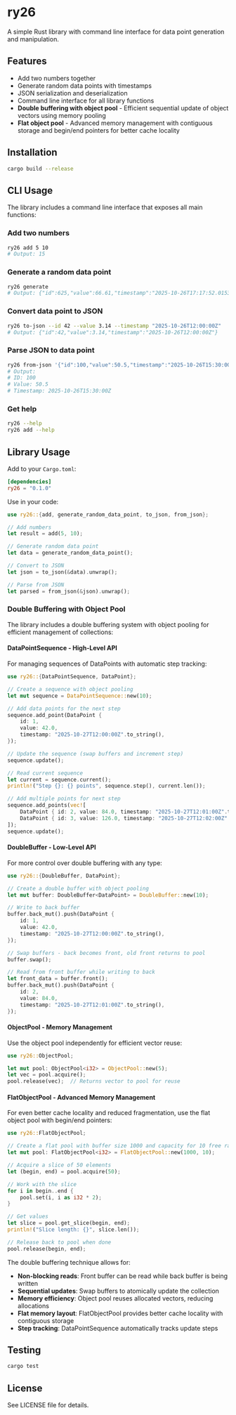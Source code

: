 # ry26

A simple Rust library with command line interface for data point generation and manipulation.

## Features

- Add two numbers together
- Generate random data points with timestamps
- JSON serialization and deserialization
- Command line interface for all library functions
- **Double buffering with object pool** - Efficient sequential update of object vectors using memory pooling
- **Flat object pool** - Advanced memory management with contiguous storage and begin/end pointers for better cache locality

## Installation

```bash
cargo build --release
```

## CLI Usage

The library includes a command line interface that exposes all main functions:

### Add two numbers

```bash
ry26 add 5 10
# Output: 15
```

### Generate a random data point

```bash
ry26 generate
# Output: {"id":625,"value":66.61,"timestamp":"2025-10-26T17:17:52.015300268+00:00"}
```

### Convert data point to JSON

```bash
ry26 to-json --id 42 --value 3.14 --timestamp "2025-10-26T12:00:00Z"
# Output: {"id":42,"value":3.14,"timestamp":"2025-10-26T12:00:00Z"}
```

### Parse JSON to data point

```bash
ry26 from-json '{"id":100,"value":50.5,"timestamp":"2025-10-26T15:30:00Z"}'
# Output:
# ID: 100
# Value: 50.5
# Timestamp: 2025-10-26T15:30:00Z
```

### Get help

```bash
ry26 --help
ry26 add --help
```

## Library Usage

Add to your `Cargo.toml`:

```toml
[dependencies]
ry26 = "0.1.0"
```

Use in your code:

```rust
use ry26::{add, generate_random_data_point, to_json, from_json};

// Add numbers
let result = add(5, 10);

// Generate random data point
let data = generate_random_data_point();

// Convert to JSON
let json = to_json(&data).unwrap();

// Parse from JSON
let parsed = from_json(&json).unwrap();
```

### Double Buffering with Object Pool

The library includes a double buffering system with object pooling for efficient management of collections:

#### DataPointSequence - High-Level API

For managing sequences of DataPoints with automatic step tracking:

```rust
use ry26::{DataPointSequence, DataPoint};

// Create a sequence with object pooling
let mut sequence = DataPointSequence::new(10);

// Add data points for the next step
sequence.add_point(DataPoint {
    id: 1,
    value: 42.0,
    timestamp: "2025-10-27T12:00:00Z".to_string(),
});

// Update the sequence (swap buffers and increment step)
sequence.update();

// Read current sequence
let current = sequence.current();
println!("Step {}: {} points", sequence.step(), current.len());

// Add multiple points for next step
sequence.add_points(vec![
    DataPoint { id: 2, value: 84.0, timestamp: "2025-10-27T12:01:00Z".to_string() },
    DataPoint { id: 3, value: 126.0, timestamp: "2025-10-27T12:02:00Z".to_string() },
]);
sequence.update();
```

#### DoubleBuffer - Low-Level API

For more control over double buffering with any type:

```rust
use ry26::{DoubleBuffer, DataPoint};

// Create a double buffer with object pooling
let mut buffer: DoubleBuffer<DataPoint> = DoubleBuffer::new(10);

// Write to back buffer
buffer.back_mut().push(DataPoint {
    id: 1,
    value: 42.0,
    timestamp: "2025-10-27T12:00:00Z".to_string(),
});

// Swap buffers - back becomes front, old front returns to pool
buffer.swap();

// Read from front buffer while writing to back
let front_data = buffer.front();
buffer.back_mut().push(DataPoint {
    id: 2,
    value: 84.0,
    timestamp: "2025-10-27T12:01:00Z".to_string(),
});
```

#### ObjectPool - Memory Management

Use the object pool independently for efficient vector reuse:

```rust
use ry26::ObjectPool;

let mut pool: ObjectPool<i32> = ObjectPool::new(5);
let vec = pool.acquire();
pool.release(vec);  // Returns vector to pool for reuse
```

#### FlatObjectPool - Advanced Memory Management

For even better cache locality and reduced fragmentation, use the flat object pool with begin/end pointers:

```rust
use ry26::FlatObjectPool;

// Create a flat pool with buffer size 1000 and capacity for 10 free ranges
let mut pool: FlatObjectPool<i32> = FlatObjectPool::new(1000, 10);

// Acquire a slice of 50 elements
let (begin, end) = pool.acquire(50);

// Work with the slice
for i in begin..end {
    pool.set(i, i as i32 * 2);
}

// Get values
let slice = pool.get_slice(begin, end);
println!("Slice length: {}", slice.len());

// Release back to pool when done
pool.release(begin, end);
```

The double buffering technique allows for:
- **Non-blocking reads**: Front buffer can be read while back buffer is being written
- **Sequential updates**: Swap buffers to atomically update the collection
- **Memory efficiency**: Object pool reuses allocated vectors, reducing allocations
- **Flat memory layout**: FlatObjectPool provides better cache locality with contiguous storage
- **Step tracking**: DataPointSequence automatically tracks update steps

## Testing

```bash
cargo test
```

## License

See LICENSE file for details.